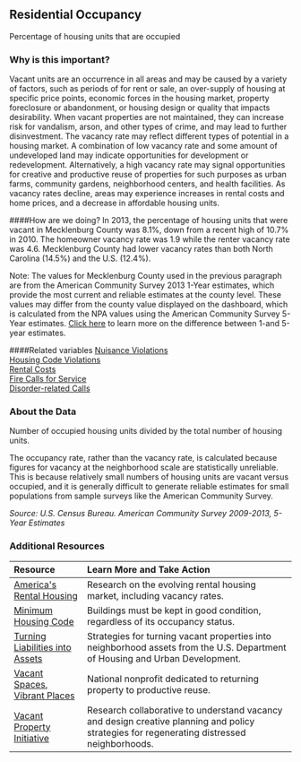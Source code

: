 ## Residential Occupancy
Percentage of housing units that are occupied

### Why is this important?
Vacant units are an occurrence in all areas and may be caused by a variety of factors, such as periods of for rent or sale, an over-supply of housing at specific price points, economic forces in the housing market, property foreclosure or abandonment, or housing design or quality that impacts desirability. When vacant properties are not maintained, they can increase risk for vandalism, arson, and other types of crime, and may lead to further disinvestment. The vacancy rate may reflect different types of potential in a housing market. A combination of low vacancy rate and some amount of undeveloped land may indicate opportunities for development or redevelopment. Alternatively, a high vacancy rate may signal opportunities for creative and productive reuse of properties for such purposes as urban farms, community gardens, neighborhood centers, and health facilities. As vacancy rates decline, areas may experience increases in rental costs and home prices, and a decrease in affordable housing units.

####How are we doing?
In 2013, the percentage of housing units that were vacant in Mecklenburg County was 8.1%, down from a recent high of 10.7% in 2010. The homeowner vacancy rate was 1.9 while the renter vacancy rate was 4.6. Mecklenburg County had lower vacancy rates than both North Carolina (14.5%) and the U.S. (12.4%). 

Note: The values for Mecklenburg County used in the previous paragraph are from the American Community Survey 2013 1-Year estimates, which provide the most current and reliable estimates at the county level. These values may differ from the county value displayed on the dashboard, which is calculated from the NPA values using the American Community Survey 5-Year estimates. [Click here](http://www.census.gov/acs/www/guidance_for_data_users/estimates/) to learn more on the difference between 1-and 5-year estimates.

####Related variables
<a href="javascript:void(0)" onclick="model.metricId = 'm32'">Nuisance Violations</a>  
<a href="javascript:void(0)" onclick="model.metricId = 'm68'">Housing Code Violations</a>  
<a href="javascript:void(0)" onclick="model.metricId = 'm40'">Rental Costs</a>  
<a href="javascript:void(0)" onclick="model.metricId = 'm78'">Fire Calls for Service</a>  
<a href="javascript:void(0)" onclick="model.metricId = 'm60'">Disorder-related Calls</a>  

### About the Data
Number of occupied housing units divided by the total number of housing units. 

The occupancy rate, rather than the vacancy rate, is calculated because figures for vacancy at the neighborhood scale are statistically unreliable. This is because relatively small numbers of housing units are vacant versus occupied, and it is generally difficult to generate reliable estimates for small populations from sample surveys like the American Community Survey.

_Source: U.S. Census Bureau. American Community Survey <span tabindex="1000" class="meta-definition" data-toggle="popover" data-title="Why 2009-2013 not 2013?" data-content="Data labeled 2009-2013 describe average conditions reported through the American Community Survey (ACS) during the period of January 2009 through December 2013. The Census collects ACS data from only a small sample of households every month. For reliable small-area estimates, the Census compiles five years of ACS data, which are used in the Quality of Life Explorer.">2009-2013</span>, 5-Year Estimates_

### Additional Resources
| Resource | Learn More and Take Action | 
|:--- | :--- |
|[America's Rental Housing](http://www.jchs.harvard.edu/americas-rental-housing) |Research on the evolving rental housing market, including vacancy rates.
|[Minimum Housing Code](http://charmeck.org/city/charlotte/nbs/codeenforcement/pages/housing.aspx)|Buildings must be kept in good condition, regardless of its occupancy status.
|[Turning Liabilities into Assets](http://www.huduser.org/portal/periodicals/em/winter14/highlight1.html) |Strategies for turning vacant properties into neighborhood assets from the U.S. Department of Housing and Urban Development.
|[Vacant Spaces, Vibrant Places](http://www.communityprogress.net/)| National nonprofit dedicated to returning property to productive reuse.
|[Vacant Property Initiative](http://vacantpropertyresearch.com/) |Research collaborative to understand vacancy and design creative planning and policy strategies for regenerating distressed neighborhoods.